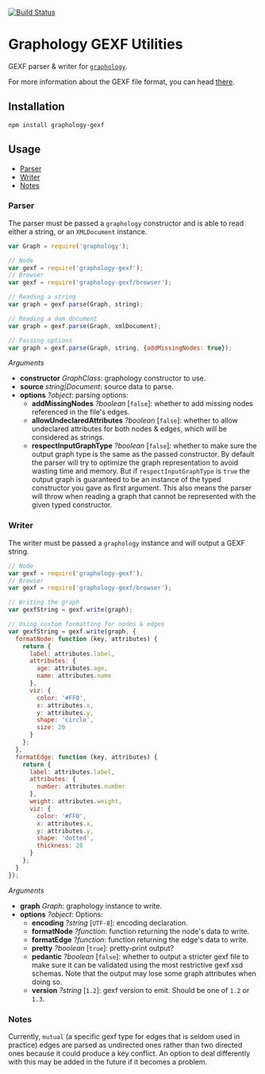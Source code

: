 [![Build Status](https://github.com/graphology/graphology-gexf/workflows/Tests/badge.svg)](https://github.com/graphology/graphology-gexf/actions)

# Graphology GEXF Utilities

GEXF parser & writer for [`graphology`](https://graphology.github.io).

For more information about the GEXF file format, you can head [there](https://gexf.net).

## Installation

```
npm install graphology-gexf
```

## Usage

- [Parser](#parser)
- [Writer](#writer)
- [Notes](#notes)

### Parser

The parser must be passed a `graphology` constructor and is able to read either a string, or an `XMLDocument` instance.

```js
var Graph = require('graphology');

// Node
var gexf = require('graphology-gexf');
// Browser
var gexf = require('graphology-gexf/browser');

// Reading a string
var graph = gexf.parse(Graph, string);

// Reading a dom document
var graph = gexf.parse(Graph, xmlDocument);

// Passing options
var graph = gexf.parse(Graph, string, {addMissingNodes: true});
```

_Arguments_

- **constructor** _GraphClass_: graphology constructor to use.
- **source** _string\|Document_: source data to parse.
- **options** _?object_: parsing options:
  - **addMissingNodes** _?boolean_ [`false`]: whether to add missing nodes referenced in the file's edges.
  - **allowUndeclaredAttributes** _?boolean_ [`false`]: whether to allow undeclared attributes for both nodes & edges, which will be considered as strings.
  - **respectInputGraphType** _?boolean_ [`false`]: whether to make sure the output graph type is the same as the passed constructor. By default the parser will try to optimize the graph representation to avoid wasting time and memory. But if `respectInputGraphType` is `true` the output graph is guaranteed to be an instance of the typed constructor you gave as first argument. This also means the parser will throw when reading a graph that cannot be represented with the given typed constructor.

### Writer

The writer must be passed a `graphology` instance and will output a GEXF string.

```js
// Node
var gexf = require('graphology-gexf');
// Browser
var gexf = require('graphology-gexf/browser');

// Writing the graph
var gexfString = gexf.write(graph);

// Using custom formatting for nodes & edges
var gexfString = gexf.write(graph, {
  formatNode: function (key, attributes) {
    return {
      label: attributes.label,
      attributes: {
        age: attributes.age,
        name: attributes.name
      },
      viz: {
        color: '#FF0',
        x: attributes.x,
        y: attributes.y,
        shape: 'circle',
        size: 20
      }
    };
  },
  formatEdge: function (key, attributes) {
    return {
      label: attributes.label,
      attributes: {
        number: attributes.number
      },
      weight: attributes.weight,
      viz: {
        color: '#FF0',
        x: attributes.x,
        y: attributes.y,
        shape: 'dotted',
        thickness: 20
      }
    };
  }
});
```

_Arguments_

- **graph** _Graph_: graphology instance to write.
- **options** _?object_: Options:
  - **encoding** _?string_ [`UTF-8`]: encoding declaration.
  - **formatNode** _?function_: function returning the node's data to write.
  - **formatEdge** _?function_: function returning the edge's data to write.
  - **pretty** _?boolean_ [`true`]: pretty-print output?
  - **pedantic** _?boolean_ [`false`]: whether to output a stricter gexf file to make sure it can be validated using the most restrictive gexf xsd schemas. Note that the output may lose some graph attributes when doing so.
  - **version** _?string_ [`1.2`]: gexf version to emit. Should be one of `1.2` or `1.3`.

### Notes

Currently, `mutual` (a specific gexf type for edges that is seldom used in practice) edges are parsed as undirected ones rather than two directed ones because it could produce a key conflict. An option to deal differently with this may be added in the future if it becomes a problem.
